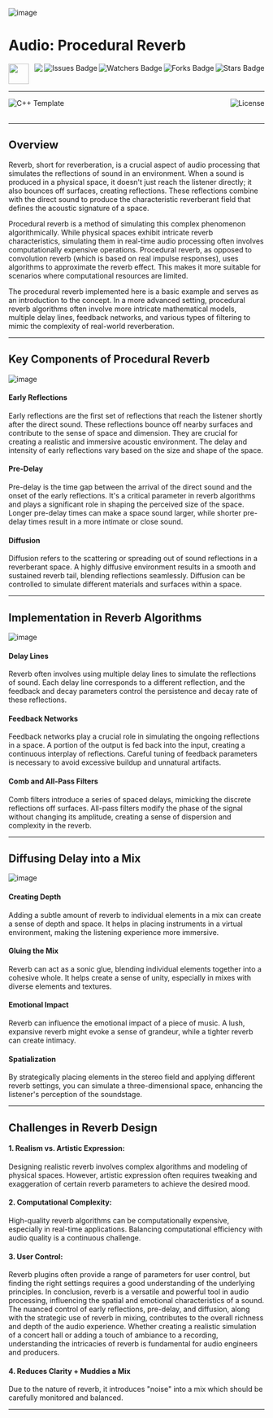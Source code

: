 ![image](https://github.com/JDSherbert/Procedural-Reverb/assets/43964243/86be8436-4593-40d4-bdef-885ac45b1d58)

# Audio: Procedural Reverb

<!-- Header Start -->
<a href = "https://learn.microsoft.com/en-us/cpp/cpp-language"> <img height="40" img width="40" src="https://cdn.simpleicons.org/c++"> </a>
<img align="right" alt="Stars Badge" src="https://img.shields.io/github/stars/jdsherbert/Audio-Procedural-Reverb?label=%E2%AD%90"/>
<img align="right" alt="Forks Badge" src="https://img.shields.io/github/forks/jdsherbert/Audio-Procedural-Reverb?label=%F0%9F%8D%B4"/>
<img align="right" alt="Watchers Badge" src="https://img.shields.io/github/watchers/jdsherbert/Audio-Procedural-Reverb?label=%F0%9F%91%81%EF%B8%8F"/>
<img align="right" alt="Issues Badge" src="https://img.shields.io/github/issues/jdsherbert/Audio-Procedural-Reverb?label=%E2%9A%A0%EF%B8%8F"/>
<img align="right" src="https://hits.seeyoufarm.com/api/count/incr/badge.svg?url=https%3A%2F%2Fgithub.com%2FJDSherbert%2FAudio-Procedural-Reverb%2Fhit-counter%2FREADME&count_bg=%2379C83D&title_bg=%23555555&labelColor=0E1128&title=🔍&style=for-the-badge">
<!-- Header End --> 

-----------------------------------------------------------------------

<a href=""> 
  <img align="left" alt="C++ Template" src="https://img.shields.io/badge/Algorithm%20Implementation-black?style=for-the-badge&logo=cpp&logoColor=white&color=black&labelColor=black"> </a>
  
<a href="https://choosealicense.com/licenses/mit/"> 
  <img align="right" alt="License" src="https://img.shields.io/badge/License%20:%20MIT-black?style=for-the-badge&logo=mit&logoColor=white&color=black&labelColor=black"> </a>
  
<br></br>

-----------------------------------------------------------------------
## Overview
Reverb, short for reverberation, is a crucial aspect of audio processing that simulates the reflections of sound in an environment. When a sound is produced in a physical space, it doesn't just reach the listener directly; it also bounces off surfaces, creating reflections. These reflections combine with the direct sound to produce the characteristic reverberant field that defines the acoustic signature of a space.

Procedural reverb is a method of simulating this complex phenomenon algorithmically. While physical spaces exhibit intricate reverb characteristics, simulating them in real-time audio processing often involves computationally expensive operations. Procedural reverb, as opposed to convolution reverb (which is based on real impulse responses), uses algorithms to approximate the reverb effect. This makes it more suitable for scenarios where computational resources are limited.

The procedural reverb implemented here is a basic example and serves as an introduction to the concept. In a more advanced setting, procedural reverb algorithms often involve more intricate mathematical models, multiple delay lines, feedback networks, and various types of filtering to mimic the complexity of real-world reverberation.

-----------------------------------------------------------------------

## Key Components of Procedural Reverb

![image](https://github.com/JDSherbert/Procedural-Reverb/assets/43964243/602a5d56-3dd6-4c27-b097-08136c468f53)

#### Early Reflections
Early reflections are the first set of reflections that reach the listener shortly after the direct sound.
These reflections bounce off nearby surfaces and contribute to the sense of space and dimension.
They are crucial for creating a realistic and immersive acoustic environment.
The delay and intensity of early reflections vary based on the size and shape of the space.

#### Pre-Delay
Pre-delay is the time gap between the arrival of the direct sound and the onset of the early reflections.
It's a critical parameter in reverb algorithms and plays a significant role in shaping the perceived size of the space.
Longer pre-delay times can make a space sound larger, while shorter pre-delay times result in a more intimate or close sound.

#### Diffusion
Diffusion refers to the scattering or spreading out of sound reflections in a reverberant space.
A highly diffusive environment results in a smooth and sustained reverb tail, blending reflections seamlessly.
Diffusion can be controlled to simulate different materials and surfaces within a space.

-----------------------------------------------------------------------

## Implementation in Reverb Algorithms

![image](https://github.com/JDSherbert/Procedural-Reverb/assets/43964243/2a08b4d3-6494-45ca-8295-d4e68945f72d)

#### Delay Lines
Reverb often involves using multiple delay lines to simulate the reflections of sound.
Each delay line corresponds to a different reflection, and the feedback and decay parameters control the persistence and decay rate of these reflections.

#### Feedback Networks
Feedback networks play a crucial role in simulating the ongoing reflections in a space.
A portion of the output is fed back into the input, creating a continuous interplay of reflections.
Careful tuning of feedback parameters is necessary to avoid excessive buildup and unnatural artifacts.

#### Comb and All-Pass Filters
Comb filters introduce a series of spaced delays, mimicking the discrete reflections off surfaces.
All-pass filters modify the phase of the signal without changing its amplitude, creating a sense of dispersion and complexity in the reverb.

-----------------------------------------------------------------------

## Diffusing Delay into a Mix

![image](https://github.com/JDSherbert/Procedural-Reverb/assets/43964243/d3558b46-0901-47ee-999b-ffc455852c06)

#### Creating Depth
Adding a subtle amount of reverb to individual elements in a mix can create a sense of depth and space.
It helps in placing instruments in a virtual environment, making the listening experience more immersive.

#### Gluing the Mix
Reverb can act as a sonic glue, blending individual elements together into a cohesive whole.
It helps create a sense of unity, especially in mixes with diverse elements and textures.

#### Emotional Impact
Reverb can influence the emotional impact of a piece of music. A lush, expansive reverb might evoke a sense of grandeur, while a tighter reverb can create intimacy.

#### Spatialization
By strategically placing elements in the stereo field and applying different reverb settings, you can simulate a three-dimensional space, enhancing the listener's perception of the soundstage.

-----------------------------------------------------------------------

## Challenges in Reverb Design

#### 1. Realism vs. Artistic Expression:
Designing realistic reverb involves complex algorithms and modeling of physical spaces.
However, artistic expression often requires tweaking and exaggeration of certain reverb parameters to achieve the desired mood.

#### 2. Computational Complexity:
High-quality reverb algorithms can be computationally expensive, especially in real-time applications.
Balancing computational efficiency with audio quality is a continuous challenge.

#### 3. User Control:
Reverb plugins often provide a range of parameters for user control, but finding the right settings requires a good understanding of the underlying principles.
In conclusion, reverb is a versatile and powerful tool in audio processing, influencing the spatial and emotional characteristics of a sound. The nuanced control of early reflections, pre-delay, and diffusion, along with the strategic use of reverb in mixing, contributes to the overall richness and depth of the audio experience. Whether creating a realistic simulation of a concert hall or adding a touch of ambiance to a recording, understanding the intricacies of reverb is fundamental for audio engineers and producers.

#### 4. Reduces Clarity + Muddies a Mix
Due to the nature of reverb, it introduces "noise" into a mix which should be carefully monitored and balanced.

-----------------------------------------------------------------------

